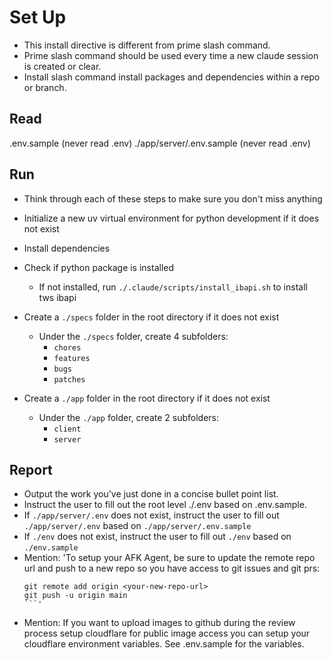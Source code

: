 # Set Up 
- This install directive is different from prime slash command.
- Prime slash command should be used every time a new claude session is created or clear.
- Install slash command install packages and dependencies within a repo or branch.

## Read
.env.sample (never read .env)
./app/server/.env.sample (never read .env)


## Run
- Think through each of these steps to make sure you don't miss anything
- Initialize a new uv virtual environment for python development if it does not exist
- Install dependencies
- Check if python package is installed
  - If not installed, run `./.claude/scripts/install_ibapi.sh` to install tws ibapi
- Create a `./specs` folder in the root directory if it does not exist
  - Under the `./specs` folder, create 4 subfolders:
    - `chores`
    - `features`
    - `bugs`
    - `patches`

- Create a `./app` folder in the root directory if it does not exist
  - Under the `./app` folder, create 2 subfolders:
    - `client`
    - `server`


## Report
- Output the work you've just done in a concise bullet point list.
- Instruct the user to fill out the root level ./.env based on .env.sample. 
- If `./app/server/.env` does not exist, instruct the user to fill out `./app/server/.env` based on `./app/server/.env.sample`
- If `./env` does not exist, instruct the user to fill out `./env` based on `./env.sample`
- Mention: 'To setup your AFK Agent, be sure to update the remote repo url and push to a new repo so you have access to git issues and git prs:
  ```
  git remote add origin <your-new-repo-url>
  git push -u origin main
  ```'
- Mention: If you want to upload images to github during the review process setup cloudflare for public image access you can setup your cloudflare environment variables. See .env.sample for the variables.